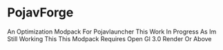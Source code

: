 # PojavForge
An Optimization Modpack For Pojavlauncher
This Work In Progress As Im Still Working This
This Modpack Requires Open Gl 3.0 Render Or Above
